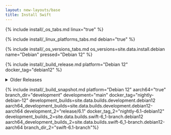 ```yaml
---
layout: new-layouts/base
title: Install Swift
---
```


{% include install/_os_tabs.md linux="true" %}

{% include install/_linux_platforms_tabs.md debian="true" %}

{% include install/_os_versions_tabs.md os_versions=site.data.install.debian  name="Debian" pressed="Debian 12" %}

{% include install/_build_release.md platform="Debian 12" docker_tag="debian12" %}

<details class="download" style="margin-bottom: 0;">
  <summary>Older Releases</summary>
  {% include install/_older-releases.md platform="Debian 12" %}
</details>

{% include install/_build_snapshot.md platform="Debian 12"
aarch64="true"
branch_dir="development"
development="main"
docker_tag="nightly-debian-12"
development_builds=site.data.builds.development.debian12
aarch64_development_builds=site.data.builds.development.debian12-aarch64
development_2="release/6.1"
docker_tag_2="nightly-6.1-debian12"
development_builds_2=site.data.builds.swift-6_1-branch.debian12 aarch64_development_builds_2=site.data.builds.swift-6_1-branch.debian12-aarch64
branch_dir_2="swift-6.1-branch"%}
